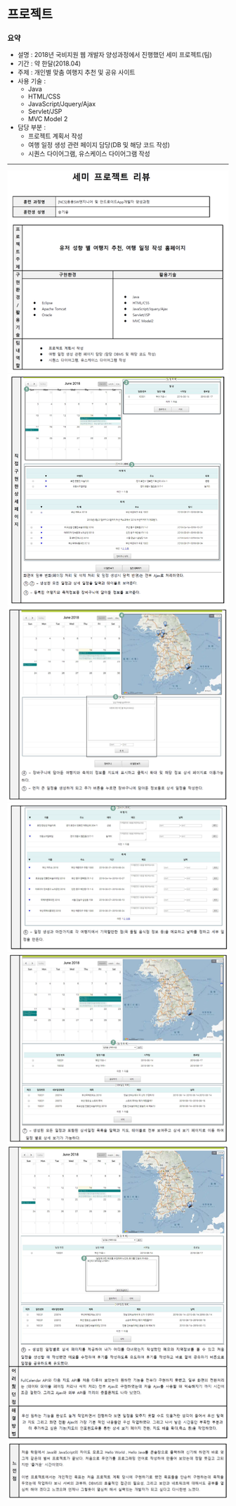 # 프로젝트
### 요약
* 설명 : 2018년 국비지원 웹 개발자 양성과정에서 진행했던 세미 프로젝트(팀)
* 기간 : 약 한달(2018.04)
* 주제 : 개인별 맞춤 여행지 추천 및 공유 사이트
* 사용 기술 :
  - Java
  - HTML/CSS
  - JavaScript/Jquery/Ajax
  - Servlet/JSP
  - MVC Model 2
* 담당 부분 : 
  - 프로젝트 계획서 작성
  - 여행 일정 생성 관련 페이지 담당(DB 및 해당 코드 작성)
  - 시퀀스 다이어그램, 유스케이스 다이어그램 작성


***
![프로젝트리뷰001](/project_introduction/review001.png)
![프로젝트리뷰002](/project_introduction/review002.png)
![프로젝트리뷰003](/project_introduction/review003.png)
![프로젝트리뷰004](/project_introduction/review004.png)
![프로젝트리뷰005](/project_introduction/review005.png)
![프로젝트리뷰006](/project_introduction/review006.png)
![프로젝트리뷰007](/project_introduction/review007.png)

